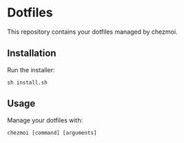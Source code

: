 # Dotfiles

This repository contains your dotfiles managed by chezmoi.

## Installation

Run the installer:
```
sh install.sh
```

## Usage

Manage your dotfiles with:
```
chezmoi [command] [arguments]
```
